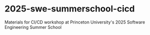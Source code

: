 # 2025-swe-summerschool-cicd
Materials for CI/CD workshop at Princeton University's 2025 Software Engineering Summer School
